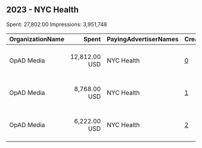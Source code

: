 ## 2023 - NYC Health 
Spent: 27,802.00
Impressions: 3,951,748

|OrganizationName|Spent|PayingAdvertiserNames|CreativeUrls|Impressions|Genders|AgeBrackets|CountryCodes|BillingAddresses|CandidateBallotInformation|
|:---|---:|:---|:---|---:|:---|:---|:---|:---|:---|
|OpAD Media|12,812.00 USD|NYC Health|[0](https://www.snap.com/political-ads/asset/6e404ab5cb1703d2712a5bd7f85fa47bc489d5c3c8cc64ac3ab0b97738bb9919?mediaType=jpg)|2,819,036|FEMALE|30-|united states|"275 Madison Avenue, Suite 2200,New York ,10016,US"||
|OpAD Media|8,768.00 USD|NYC Health|[1](https://www.snap.com/political-ads/asset/834b72b38002a34398a15f8dc39c39b11cca816b084cb5b2ba785c54343681e3?mediaType=jpg)|578,898|FEMALE|30-|united states|"275 Madison Avenue, Suite 2200,New York ,10016,US"||
|OpAD Media|6,222.00 USD|NYC Health|[2](https://www.snap.com/political-ads/asset/b3f21bcd9e3e4f9a249ae4bd8dd93805e1a91ec0fdf44469460a7a0eada08c92?mediaType=jpg)|553,814|FEMALE|30-|united states|"275 Madison Avenue, Suite 2200,New York ,10016,US"||
